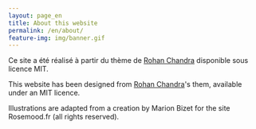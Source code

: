 ```yaml
---
layout: page_en
title: About this website
permalink: /en/about/
feature-img: img/banner.gif
---
```


Ce site a été réalisé à partir du thème de [Rohan Chandra](https://rohanchandra.github.io/type-theme/) disponible sous licence MIT.

This website has been designed from [Rohan Chandra](https://rohanchandra.github.io/type-theme/)'s them, available under an MIT licence.

Illustrations are adapted from a creation by Marion Bizet for the site Rosemood.fr (all rights reserved).